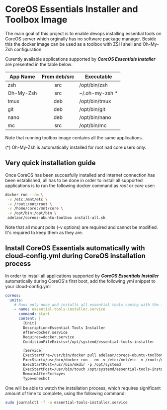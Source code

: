 # CoreOS Essentials Installer and Toolbox Image

The main goal of this project is to enable devops installing essential tools on CoreOS server which orginally has no software package manager. Beside this the docker image can be used as a toolbox with ZSH shell and Oh-My-Zsh configuration.

Curently available applications supported by **_CoreOS Essentials Installer_** are presented in the table below:

| App Name | From deb/src | Executable |
| -------- | :----------: | ---------- |
| zsh      | src          | /opt/bin/zsh |
| Oh-My-Zsh | src         | ~/.oh-my-zsh * | 
| tmux     | deb          | /opt/bin/tmux |
| git      | deb          | /opt/bin/git |
| nano     | deb          | /opt/bin/nano |
| mc       | src          | /opt/bin/mc |

Note that running toolbox image contains all the same applications.

(*) Oh-My-Zsh is automatically installed for root nad core users only.

## Very quick installation guide

Once CoreOS has been succesfully installed and internet connection has been established, all has to be done in order to install all supported applications is to run the following docker command as _root_ or _core_ user:

```bash
docker run --rm \
 -v /etc:/mnt/etc \
 -v /root:/mnt/root \
 -v /home/core:/mnt/core \
 -v /opt/bin:/opt/bin \
 adelaar/coreos-ubuntu-toolbox install-all.sh
```
Note that all mount poits (-v options) are required and cannot be modified. It's required to keep them as they are.

## Install CoreOS Essentials automatically with cloud-config.yml during CoreOS installation process

In order to install all applications supported by **_CoreOS Essentials Installer_** automatically during CoreOS's first boot, add the following yml snippet to your cloud-config.yml

```yml
coreos:
  units:
    # Runs only once and installs all essential tools coming with the installer
    - name: essential-tools-installer.service
      command: start
      content: |
        [Unit]
        Description=Essential Tools Installer
        After=docker.service
        Requires=docker.service
        ConditionFileExists=!/opt/systemd/essential-tools-installer

        [Service]
        ExecStartPre=/usr/bin/docker pull adelaar/coreos-ubuntu-toolbox
        ExecStart=/usr/bin/docker run --rm -v /etc:/mnt/etc -v /root:/mnt/root -v /home/core:/mnt/core -v /opt/bin:/opt/bin adelaar/coreos-ubuntu-toolbox install-all.sh
        ExecStartPost=/usr/bin/mkdir -p /opt/systemd
        ExecStartPost=/usr/bin/touch /opt/systemd/essential-tools-installer
        RemainAfterExit=yes
        Type=oneshot
```

One will be able to watch the installation process, which requires significant amount of time to complete, using the following command:
```bash
sudo journalctl -f -u essential-tools-installer.service
```
